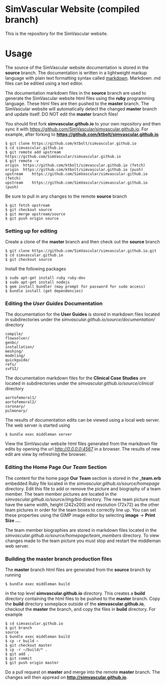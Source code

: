 # SimVascular Website (compiled branch)

This is the repository for the SimVascular website.

# Usage

The source of the SimVascular website documentation is stored in the **source** branch. The documentation is written in a lightweight markup language with plain text formatting syntax called [markdown](https://daringfireball.net/projects/markdown). Markdown .md files can be editied using a text editor.

The documentation markdown files in the **source** branch are used to generate the SimVascular website html files using the **ruby** programming language. These html files are then pushed to the **master** branch. The SimVascular website will automatically detect the changed **master** branch and update itself. DO NOT edit the **master** branch files!

You should first fork **simvascular.github.io** to your own repository and then sync it with https://github.com/SimVascular/simvascular.github.io. For example, after forking to **https://github.com/ktbolt/simvascular.github.io**

```
$ git clone https://github.com/ktbolt/simvascular.github.io
$ cd simvascular.github.io
$ git remote add upstream https://github.com/SimVascular/simvascular.github.io
$ git remote -v
origin	https://github.com/ktbolt/simvascular.github.io (fetch)
origin	https://github.com/ktbolt/simvascular.github.io (push)
upstream	https://github.com/SimVascular/simvascular.github.io (fetch)
upstream	https://github.com/SimVascular/simvascular.github.io (push)
```

Be sure to pull in any changes to the remote **source** branch
```
$ git fetch upstream
$ git checkout source
$ git merge upstream/source
$ git push origin source
```

### Setting up for editing

Create a clone of the **master** branch and then check out the **source** branch
```
$ git clone https://github.com/SimVascular/simvascular.github.io.git
$ cd simvascular.github.io
$ git checkout source
```

Install the following packages

```
$ sudo apt-get install ruby ruby-dev
$ sudo apt-get install nodejs
$ gem install bundler (may prompt for password for sudo access)
$ bundle install (get dependencies)
```

### Editing the ***User Guides*** Documentation

The documentation for the **User Guides** is stored in markdown files located in subdirectories under the *simvascular.github.io/source/documentation/* directory

```
compile/
flowsolver/
genbc/
installation/
meshing/
modeling/
quickguide/
refs/
svFSI/
```
The documentation markdown files for the **Clinical Case Studies** are located in subdirectories under the *simvascular.github.io/source/clinical* directory
```
aortofemoral1/
aortofemoral2/
coronary/
pulmonary/
```
The results of documentation edits can be viewed using a local web server. The web server is started using
```
$ bundle exec middleman server
```
View the SimVascular website html files generated from the markdown file edits by opening the url *http://0.0.0.0:4567* in a browser. The results of new edit are view by refreshing the browser.

### Editing the Home Page ***Our Team*** Section

The content for the home page **Our Team** section is stored in the **_team.erb** embedded Ruby file located in the *simvascular.github.io/source/homepage* directory. Edit this file to add or remove the picture and biography of a team member. The team member pictures are located in the *simvascular.github.io/source/img/bio* directory. The new team picture must have the same width, height (242x200) and resolution (72x72) as the other team pictures in order for the team boxes to correctly line up. You can set these properties using the GIMP image editor by selecting **image** -> **Print Size ...**.

The team member biographies are stored in markdown files located in the *simvascular.github.io/source/homepage/team_members* directory. To view changes made to the team picture you must stop and restart the middleman web server. 

### Building the **master** branch production files

The **master** branch html files are generated from the **source** branch by running
```
$ bundle exec middleman build
```
in the top level **simvascular.github.io** directory. This creates a **build** directory containing the html files to be pushed to the **master** branch. Copy the **build** directory someplace outside of the **simvascular.github.io**, checkout the **master** the branch, and copy the files in **build** directory. For example
```
$ cd simvascular.github.io
$ git branch
source
$ bundle exec middleman build
$ cp -r build ~
$ git checkout master
$ cp -r ~/build/* .
$ git add .
$ git commit
$ git push origin master
```

Do a pull request on **master** and merge into the remote **master** branch. The changes will then appread on **http://simvascular.github.io**.


